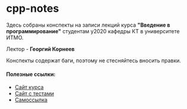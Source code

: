 # cpp-notes

Здесь собраны конспекты на записи лекций курса **"Введение в программирование"** студентам y2020 кафедры КТ в университете ИТМО.

Лектор - __Георгий Корнеев__

Конспекты содержат баги, поэтому не стесняйтесь вносить правки.

#### Полезные ссылки:

- [Сайт курса](https://www.kgeorgiy.info)
- [Сайт с тестами](https://www.kgeorgiy.info/git/geo/paradigms-2021)
- [Самоссылка](https://ivnalxv.github.io/prog-intro-notes/02_arrays.html)
